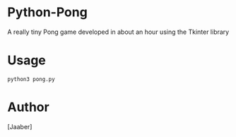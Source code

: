 # Python-Pong

A really tiny Pong game developed in about an hour using the Tkinter library

# Usage
```
python3 pong.py
```

# Author
[Jaaber]

